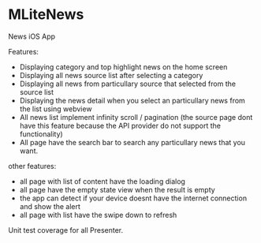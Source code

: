 # MLiteNews
News iOS App 

Features: 
- Displaying category and top highlight news on the home screen
- Displaying all news source list after selecting a category
- Displaying all news from particullary source that selected from the source list
- Displaying the news detail when you select an particullary news from the list using webview
- All news list implement infinity scroll / pagination (the source page dont have this feature because the API provider do not support the functionality)
- All page have the search bar to search any particullary news that you want.

other features:
- all page with list of content have the loading dialog
- all page have the empty state view when the result is empty
- the app can detect if your device doesnt have the internet connection and show the alert
- all page with list have the swipe down to refresh

Unit test coverage for all Presenter.
